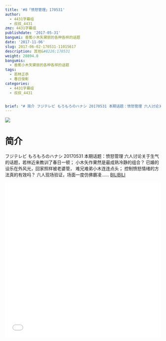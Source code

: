 ```yaml
---
title: '#8「愤怒管理」170531'
author:
  - 4431字幕组
  - 叔叔_4431
zmz: 4431字幕组
publishdate: '2017-05-31'
bangumi: 香蕉小木矢黛丽的各种各样的话题
date: '2017-11-06'
slug: 2017-06-02-170531-11015617
description: 其他&#8226;170531
weight: 28894.0
bangumis:
  - 香蕉小木矢黛丽的各种各样的话题
tags:
  - 若林正恭
  - 春日俊彰
categories:
  - 4431字幕组
  - 叔叔_4431


brief: "# 简介 フジテレビ もろもろのハナシ 20170531 本期话题：愤怒管理 六人讨论关于生气的话题，若林近来教训了春日一顿； 小木矢作果然是最成熟冷静的组合？ 已婚的设乐在外风光，回家照样被老婆管， 难兄难弟小木连连点头； 控制愤怒情绪的方法真的有效吗？ 六人现场验证，场面一度仿佛霸凌......"
---
```

![](https://i.imgur.com/cTEtoN4.png)
# 简介  
フジテレビ  もろもろのハナシ 20170531
本期话题：愤怒管理
六人讨论关于生气的话题，若林近来教训了春日一顿；
小木矢作果然是最成熟冷静的组合？
已婚的设乐在外风光，回家照样被老婆管，
难兄难弟小木连连点头；
控制愤怒情绪的方法真的有效吗？
六人现场验证，场面一度仿佛霸凌......
  [BILIBILI](https://www.bilibili.com/video/av11015617/)

  <iframe src="//www.bilibili.com/blackboard/player.html?aid=11015617" width="100%" height="500" frameborder="0" allowfullscreen="allowfullscreen"></iframe>

